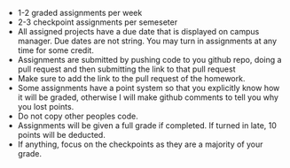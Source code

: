 * 1-2 graded assignments per week
* 2-3 checkpoint assignments per semeseter
* All assigned projects have a due date that is displayed on campus manager. Due dates are not string. You may turn in assignments at any time for some credit.
* Assignments are submitted by pushing code to you github repo, doing a pull request and then submitting the link to that pull request
* Make sure to add the link to the pull request of the homework.
* Some assignments have a point system so that you explicitly know how it will be graded, otherwise I will make github comments to tell you why you lost points.
* Do not copy other peoples code.
* Assignments will be given a full grade if completed. If turned in late, 10 points will be deducted.
* If anything, focus on the checkpoints as they are a majority of your grade.

